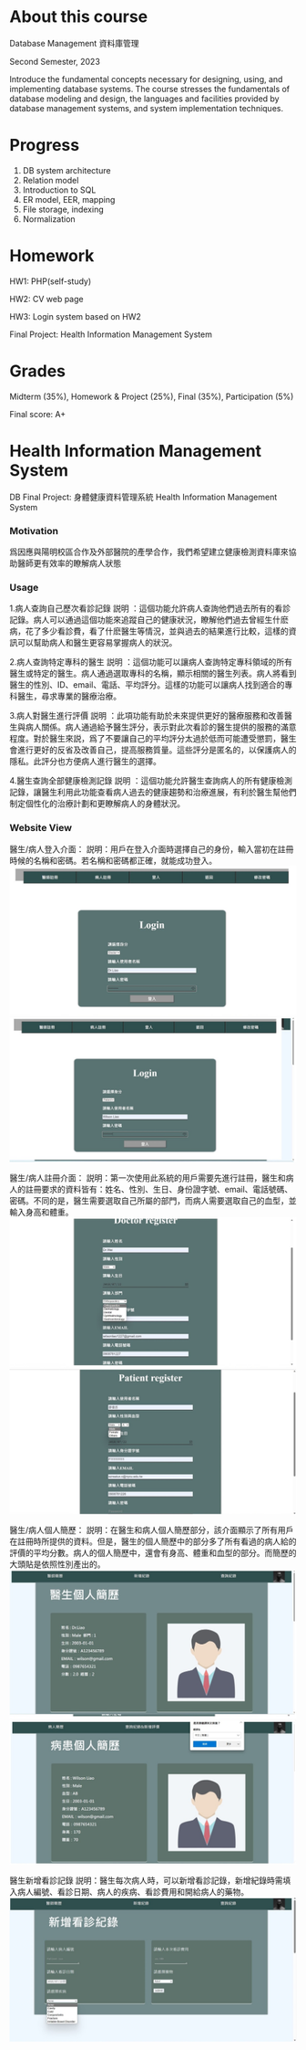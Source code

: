 About this course
===
Database Management 資料庫管理

Second Semester, 2023

Introduce the fundamental concepts necessary for designing, using, and 
implementing database systems. The course stresses the fundamentals of database modeling and 
design, the languages and facilities provided by database management systems, and system 
implementation techniques. 

Progress
===
1. DB system architecture
2. Relation model
3. Introduction to SQL
4. ER model, EER, mapping
5. File storage, indexing
6. Normalization 

Homework
===
HW1: PHP(self-study)

HW2: CV web page

HW3: Login system based on HW2

Final Project: Health Information Management System


Grades
===
Midterm (35%), Homework & Project (25%), Final (35%), Participation (5%)

Final score: A+


Health Information Management System
===
DB Final Project: 身體健康資料管理系統 Health Information Management System

### Motivation
爲因應與陽明校區合作及外部醫院的產學合作，我們希望建立健康檢測資料庫來協助醫師更有效率的瞭解病人狀態

### Usage
1.病人查詢自己歷次看診記錄
説明 ：這個功能允許病人查詢他們過去所有的看診記錄。病人可以通過這個功能來追蹤自己的健康狀況，瞭解他們過去曾經生什麽病，花了多少看診費，看了什麽醫生等情況，並與過去的結果進行比較，這樣的資訊可以幫助病人和醫生更容易掌握病人的狀況。

2.病人查詢特定專科的醫生
説明 ：這個功能可以讓病人查詢特定專科領域的所有醫生或特定的醫生。病人通過選取專科的名稱，顯示相關的醫生列表。病人將看到醫生的性別、ID、email、電話、平均評分。這樣的功能可以讓病人找到適合的專科醫生，尋求專業的醫療治療。

3.病人對醫生進行評價
説明 ：此項功能有助於未來提供更好的醫療服務和改善醫生與病人關係。病人通過給予醫生評分，表示對此次看診的醫生提供的服務的滿意程度。對於醫生來説，爲了不要讓自己的平均評分太過於低而可能遭受懲罰，醫生會進行更好的反省及改善自己，提高服務質量。這些評分是匿名的，以保護病人的隱私。此評分也方便病人進行醫生的選擇。

4.醫生查詢全部健康檢測記錄
説明 ：這個功能允許醫生查詢病人的所有健康檢測記錄，讓醫生利用此功能查看病人過去的健康趨勢和治療進展，有利於醫生幫他們制定個性化的治療計劃和更瞭解病人的身體狀況。

### Website View
醫生/病人登入介面：
説明：用戶在登入介面時選擇自己的身份，輸入當初在註冊時候的名稱和密碼。若名稱和密碼都正確，就能成功登入。
![image](https://github.com/barrenshore/202302-Database/blob/main/Final_Project/final_project_group1/website%20view/1.jpg)
![image](https://github.com/barrenshore/202302-Database/blob/main/Final_Project/final_project_group1/website%20view/6.jpg)

醫生/病人註冊介面：
説明：第一次使用此系統的用戶需要先進行註冊，醫生和病人的註冊要求的資料皆有：姓名、性別、生日、身份證字號、email、電話號碼、密碼。不同的是，醫生需要選取自己所屬的部門，而病人需要選取自己的血型，並輸入身高和體重。
![image](https://github.com/barrenshore/202302-Database/blob/main/Final_Project/final_project_group1/website%20view/2.jpg)
![image](https://github.com/barrenshore/202302-Database/blob/main/Final_Project/final_project_group1/website%20view/7.jpg)

醫生/病人個人簡歷：
説明：在醫生和病人個人簡歷部分，該介面顯示了所有用戶在註冊時所提供的資料。但是，醫生的個人簡歷中的部分多了所有看過的病人給的評價的平均分數。病人的個人簡歷中，還會有身高、體重和血型的部分。而簡歷的大頭貼是依照性別產出的。
![image](https://github.com/barrenshore/202302-Database/blob/main/Final_Project/final_project_group1/website%20view/3.jpg)
![image](https://github.com/barrenshore/202302-Database/blob/main/Final_Project/final_project_group1/website%20view/8.jpg)

醫生新增看診記錄
説明：醫生每次病人時，可以新增看診記錄，新增紀錄時需填入病人編號、看診日期、病人的疾病、看診費用和開給病人的藥物。
![image](https://github.com/barrenshore/202302-Database/blob/main/Final_Project/final_project_group1/website%20view/4.jpg)

